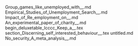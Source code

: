 Group_games_like_unemployed_with__.md
Empirical_Studies_of_Unemployment_Search__.md
Impact_of_Re_employment_on__.md
An_experimental_paper_of_charity__.md
begin_deluxetable_lcccc_Keep_a__.tex
section_Discerning_self_interested_behaviour__.tex
untitled.md
No_security_A_meta_analysis__.md